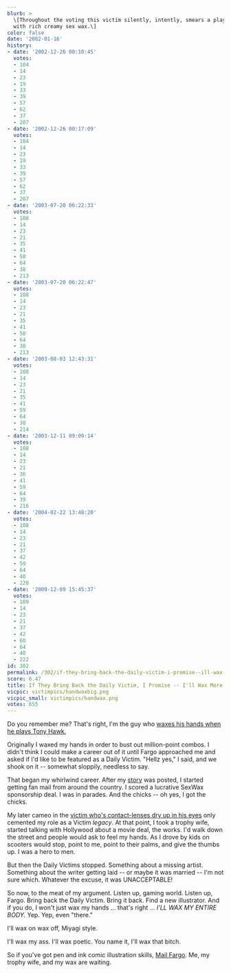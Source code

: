 ```yaml
---
blurb: >
  \[Throughout the voting this victim silently, intently, smears a playstation 2 controller
  with rich creamy sex wax.\]
color: false
date: '2002-01-16'
history:
- date: '2002-12-26 00:10:45'
  votes:
  - 104
  - 14
  - 23
  - 19
  - 33
  - 39
  - 57
  - 62
  - 37
  - 207
- date: '2002-12-26 00:17:09'
  votes:
  - 104
  - 14
  - 23
  - 19
  - 33
  - 39
  - 57
  - 62
  - 37
  - 207
- date: '2003-07-20 06:22:33'
  votes:
  - 108
  - 14
  - 23
  - 21
  - 35
  - 41
  - 58
  - 64
  - 38
  - 213
- date: '2003-07-20 06:22:47'
  votes:
  - 108
  - 14
  - 23
  - 21
  - 35
  - 41
  - 58
  - 64
  - 38
  - 213
- date: '2003-08-03 12:43:31'
  votes:
  - 108
  - 14
  - 23
  - 21
  - 35
  - 41
  - 59
  - 64
  - 38
  - 214
- date: '2003-12-11 09:09:14'
  votes:
  - 108
  - 14
  - 23
  - 21
  - 36
  - 41
  - 59
  - 64
  - 39
  - 216
- date: '2004-02-22 13:48:20'
  votes:
  - 108
  - 14
  - 23
  - 21
  - 37
  - 42
  - 59
  - 64
  - 40
  - 220
- date: '2009-12-09 15:45:37'
  votes:
  - 109
  - 14
  - 23
  - 21
  - 37
  - 42
  - 60
  - 64
  - 40
  - 222
id: 302
permalink: /302/if-they-bring-back-the-daily-victim-i-promise--ill-wax-more-than-my-hands/
score: 6.47
title: If They Bring Back the Daily Victim, I Promise -- I'll Wax More than My Hands
vicpic: victimpics/handwaxbig.png
vicpic_small: victimpics/handwax.png
votes: 655
---
```


Do you remember me? That's right, I'm the guy who [waxes his hands when
he plays Tony Hawk.](@/victim/147.md)

Originally I waxed my hands in order to bust out million-point combos. I
didn't think I could make a career out of it until Fargo approached me
and asked if I'd like to be featured as a Daily Victim. "Hellz yes," I
said, and we shook on it -- somewhat sloppily, needless to say.

That began my whirlwind career. After my [story](@/victim/147.md) was
posted, I started getting fan mail from around the country. I scored a
lucrative SexWax sponsorship deal. I was in parades. And the chicks --
oh yes, I got the chicks.

My later cameo in the [victim who's contact-lenses dry up in his
eyes](@/victim/170.md) only cemented my role as a Victim *legacy*. At
that point, I took a trophy wife, started talking with Hollywood about a
movie deal, the works. I'd walk down the street and people would ask to
feel my hands. As I drove by kids on scooters would stop, point to me,
point to their palms, and give the thumbs up. I was a hero to men.

But then the Daily Victims stopped. Something about a missing artist.
Something about the writer getting laid -- or maybe it was married --
I'm not sure which. Whatever the excuse, it was UNACCEPTABLE!

So now, to the meat of my argument. Listen up, gaming world. Listen up,
Fargo. Bring back the Daily Victim. Bring it back. Find a new
illustrator. And if you do, I won't just wax my hands ... that's right
... *I'LL WAX MY ENTIRE BODY.* Yep. Yep, even "there."

I'll wax on wax off, Miyagi style.

I'll wax my ass. I'll wax poetic. You name it, I'll wax that bitch.

So if you've got pen and ink comic illustration skills, [Mail
Fargo](mailto:fargo@gamespy.com). Me, my trophy wife, and my wax are
waiting.